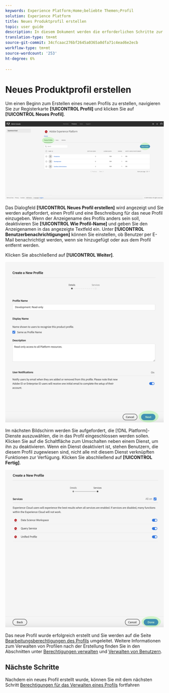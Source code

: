 ```yaml
---
keywords: Experience Platform;Home;beliebte Themen;Profil
solution: Experience Platform
title: Neues Produktprofil erstellen
topic: user guide
description: In diesem Dokument werden die erforderlichen Schritte zur Schaffung eines neuen Profils für Produkte in der Adobe Admin Console beschrieben. Um Beginn beim Erstellen eines neuen Profils zu erhalten, navigieren Sie zur Registerkarte "Profil"und klicken Sie auf "Neues Profil".
translation-type: tm+mt
source-git-commit: 34cfcaac276bf2645a0365a0dfa71c4ead6e2ecb
workflow-type: tm+mt
source-wordcount: '253'
ht-degree: 6%

---
```



# Neues Produktprofil erstellen

Um einen Beginn zum Erstellen eines neuen Profils zu erstellen, navigieren Sie zur Registerkarte **[!UICONTROL Profil]** und klicken Sie auf **[!UICONTROL Neues Profil]**.

![new-Profil-button](../images/new-profile-button.png)

Das Dialogfeld **[!UICONTROL Neues Profil erstellen]** wird angezeigt und Sie werden aufgefordert, einen Profil und eine Beschreibung für das neue Profil einzugeben. Wenn der Anzeigename des Profils anders sein soll, deaktivieren Sie **[!UICONTROL Wie Profil-Name]** und geben Sie den Anzeigenamen in das angezeigte Textfeld ein. Unter **[!UICONTROL Benutzerbenachrichtigungen]** können Sie einstellen, ob Benutzer per E-Mail benachrichtigt werden, wenn sie hinzugefügt oder aus dem Profil entfernt werden.

Klicken Sie abschließend auf **[!UICONTROL Weiter]**.

![new-Profil-details](../images/new-profile-details.png)

Im nächsten Bildschirm werden Sie aufgefordert, die [!DNL Platform]-Dienste auszuwählen, die in das Profil eingeschlossen werden sollen. Klicken Sie auf die Schaltfläche zum Umschalten neben einem Dienst, um ihn zu deaktivieren. Wenn ein Dienst deaktiviert ist, stehen Benutzern, die diesem Profil zugewiesen sind, nicht alle mit diesem Dienst verknüpften Funktionen zur Verfügung. Klicken Sie abschließend auf **[!UICONTROL Fertig]**.

![new-Profil-services](../images/new-profile-services.png)

Das neue Profil wurde erfolgreich erstellt und Sie werden auf die Seite [Bearbeitungsberechtigungen des Profils](#edit-permissions) umgeleitet. Weitere Informationen zum Verwalten von Profilen nach der Erstellung finden Sie in den Abschnitten unter [Berechtigungen verwalten](#manage-permissions-for-a-product-profile) und [Verwalten von Benutzern](#manage-users-for-a-product-profile).

## Nächste Schritte

Nachdem ein neues Profil erstellt wurde, können Sie mit dem nächsten Schritt [Berechtigungen für das Verwalten eines Profils](permissions.md) fortfahren